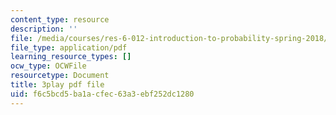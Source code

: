 ```yaml
---
content_type: resource
description: ''
file: /media/courses/res-6-012-introduction-to-probability-spring-2018/f6c5bcd5ba1acfec63a3ebf252dc1280_xdewLsXI_UQ.pdf
file_type: application/pdf
learning_resource_types: []
ocw_type: OCWFile
resourcetype: Document
title: 3play pdf file
uid: f6c5bcd5-ba1a-cfec-63a3-ebf252dc1280
---
```

